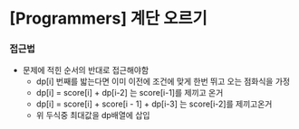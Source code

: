 # [Programmers] 계단 오르기

### 접근법

- 문제에 적힌 순서의 반대로 접근해야함
  - dp[i] 번째를 밟는다면 이미 이전에 조건에 맞게 한번 뛰고 오는 점화식을 가정
  - dp[i] = score[i] + dp[i-2] 는 score[i-1]를 제끼고 온거
  - dp[i] = score[i] + score[i - 1] + dp[i-3] 는 score[i-2]를 제끼고온거
  - 위 두식중 최대값을 dp배열에 삽입